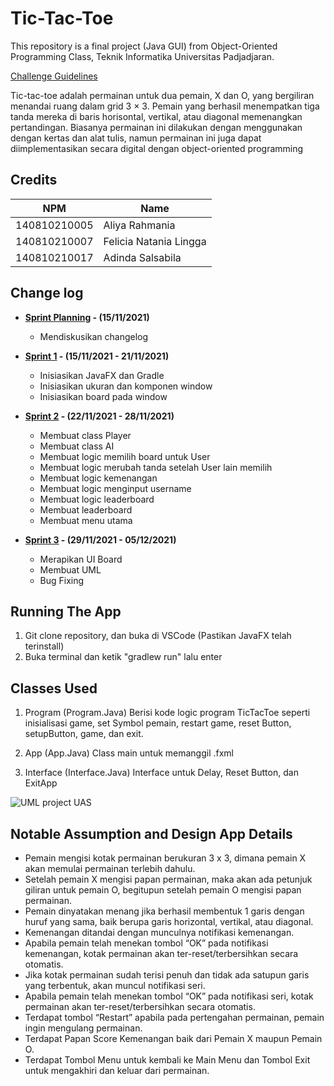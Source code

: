# Tic-Tac-Toe

This repository is a final project (Java GUI) from Object-Oriented Programming Class, Teknik Informatika Universitas Padjadjaran. 

[Challenge Guidelines](challenge-guideline.md)

Tic-tac-toe adalah permainan untuk dua pemain, X dan O, yang bergiliran menandai ruang dalam grid 3 × 3. Pemain yang berhasil menempatkan tiga tanda mereka di baris horisontal, vertikal, atau diagonal memenangkan pertandingan. Biasanya permainan ini dilakukan dengan menggunakan dengan kertas dan alat tulis, namun permainan ini juga dapat diimplementasikan secara digital dengan object-oriented programming

## Credits
| NPM           | Name                   |
| ------------- |------------------------|
| 140810210005  | Aliya Rahmania         |
| 140810210007  | Felicia Natania Lingga |
| 140810210017  | Adinda Salsabila       |

## Change log
- **[Sprint Planning](changelog/sprint-planning.md) - (15/11/2021)** 
   - Mendiskusikan changelog

- **[Sprint 1](changelog/sprint-1.md) - (15/11/2021 - 21/11/2021)** 
   - Inisiasikan JavaFX dan Gradle
   - Inisiasikan ukuran dan komponen window
   - Inisiasikan board pada window

- **[Sprint 2](changelog/sprint-2.md) - (22/11/2021 - 28/11/2021)** 
   - Membuat class Player
   - Membuat class AI 
   - Membuat logic memilih board untuk User
   - Membuat logic merubah tanda setelah User lain memilih
   - Membuat logic kemenangan
   - Membuat logic menginput username
   - Membuat logic leaderboard
   - Membuat leaderboard
   - Membuat menu utama
   
- **[Sprint 3](changelog/sprint-3.md) - (29/11/2021 - 05/12/2021)** 
   - Merapikan UI Board
   - Membuat UML
   - Bug Fixing

## Running The App

1. Git clone repository, dan buka di VSCode (Pastikan JavaFX telah terinstall)
2. Buka terminal dan ketik "gradlew run" lalu enter

## Classes Used

1. Program (Program.Java)
Berisi kode logic program TicTacToe seperti inisialisasi game, set Symbol pemain, restart game, reset Button, setupButton, game, dan exit.

2. App (App.Java)
Class main untuk memanggil .fxml

3. Interface (Interface.Java)
Interface untuk Delay, Reset Button, dan ExitApp

![UML project UAS](https://user-images.githubusercontent.com/100197250/205794489-bf385fb7-c072-4680-803b-fc3a4c54c93a.png)


## Notable Assumption and Design App Details

- Pemain mengisi kotak permainan berukuran 3 x 3, dimana pemain X akan memulai permainan terlebih dahulu.
- Setelah pemain X mengisi papan permainan, maka akan ada petunjuk giliran untuk pemain O, begitupun setelah pemain O mengisi papan permainan. 
- Pemain dinyatakan menang jika berhasil membentuk 1 garis dengan huruf yang sama, baik berupa garis horizontal, vertikal, atau diagonal.
- Kemenangan ditandai dengan munculnya notifikasi kemenangan. 
- Apabila pemain telah menekan tombol “OK” pada notifikasi kemenangan, kotak permainan akan ter-reset/terbersihkan secara otomatis.
- Jika kotak permainan sudah terisi penuh dan tidak ada satupun garis yang terbentuk, akan muncul notifikasi seri. 
- Apabila pemain telah menekan tombol “OK” pada notifikasi seri, kotak permainan akan ter-reset/terbersihkan secara otomatis.
- Terdapat tombol “Restart” apabila pada pertengahan permainan, pemain ingin mengulang permainan.
- Terdapat Papan Score Kemenangan baik dari Pemain X maupun Pemain O.
- Terdapat Tombol Menu untuk kembali ke Main Menu dan Tombol Exit untuk mengakhiri dan keluar dari permainan.
